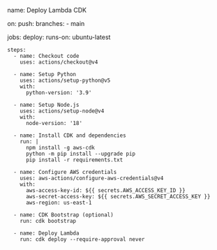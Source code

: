 

name: Deploy Lambda CDK

on:
  push:
    branches:
      - main

jobs:
  deploy:
    runs-on: ubuntu-latest

    steps:
      - name: Checkout code
        uses: actions/checkout@v4

      - name: Setup Python
        uses: actions/setup-python@v5
        with:
          python-version: '3.9'

      - name: Setup Node.js
        uses: actions/setup-node@v4
        with:
          node-version: '18'

      - name: Install CDK and dependencies
        run: |
          npm install -g aws-cdk
          python -m pip install --upgrade pip
          pip install -r requirements.txt

      - name: Configure AWS credentials
        uses: aws-actions/configure-aws-credentials@v4
        with:
          aws-access-key-id: ${{ secrets.AWS_ACCESS_KEY_ID }}
          aws-secret-access-key: ${{ secrets.AWS_SECRET_ACCESS_KEY }}
          aws-region: us-east-1

      - name: CDK Bootstrap (optional)
        run: cdk bootstrap

      - name: Deploy Lambda
        run: cdk deploy --require-approval never

